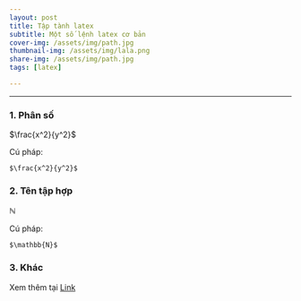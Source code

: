 ```yaml
---
layout: post
title: Tập tành latex
subtitle: Một số lệnh latex cơ bản
cover-img: /assets/img/path.jpg
thumbnail-img: /assets/img/lala.png
share-img: /assets/img/path.jpg
tags: [latex]

---
```



<style TYPE="text/css">
code.has-jax {font: inherit; font-size: 100%; background: inherit; border: inherit;}
</style>
<script type="text/x-mathjax-config">
MathJax.Hub.Config({
    tex2jax: {
        inlineMath: [['$','$'], ['\\(','\\)']],
        skipTags: ['script', 'noscript', 'style', 'textarea', 'pre'] // removed 'code' entry
    }
});
MathJax.Hub.Queue(function() {
    var all = MathJax.Hub.getAllJax(), i;
    for(i = 0; i < all.length; i += 1) {
        all[i].SourceElement().parentNode.className += ' has-jax';
    }
});
</script>
<script type="text/javascript" src="https://cdnjs.cloudflare.com/ajax/libs/mathjax/2.7.4/MathJax.js?config=TeX-AMS_HTML-full"></script>

----------------
### 1. Phân số 

$\frac{x^2}{y^2}$

Cú pháp:

~~~
$\frac{x^2}{y^2}$
~~~

### 2. Tên tập hợp

$\mathbb{N}$

Cú pháp:

~~~
$\mathbb{N}$
~~~

### 3. Khác

Xem thêm tại [Link](https://tanphong.wordpress.com/latex/mot-so-lenh-latex-thuong-su-dung/)